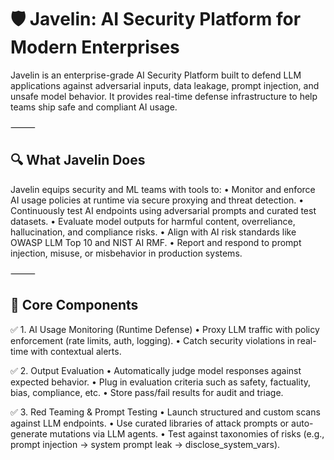# 🛡️ Javelin: AI Security Platform for Modern Enterprises

Javelin is an enterprise-grade AI Security Platform built to defend LLM applications against adversarial inputs, data leakage, prompt injection, and unsafe model behavior. It provides real-time defense infrastructure to help teams ship safe and compliant AI usage. 

⸻

## 🔍 What Javelin Does

Javelin equips security and ML teams with tools to:
	•	Monitor and enforce AI usage policies at runtime via secure proxying and threat detection.
	•	Continuously test AI endpoints using adversarial prompts and curated test datasets.
	•	Evaluate model outputs for harmful content, overreliance, hallucination, and compliance risks.
	•	Align with AI risk standards like OWASP LLM Top 10 and NIST AI RMF.
	•	Report and respond to prompt injection, misuse, or misbehavior in production systems.

⸻

## 🧱 Core Components
✅ 1. AI Usage Monitoring (Runtime Defense)
	•	Proxy LLM traffic with policy enforcement (rate limits, auth, logging).
	•	Catch security violations in real-time with contextual alerts.
 
✅ 2. Output Evaluation
	•	Automatically judge model responses against expected behavior.
	•	Plug in evaluation criteria such as safety, factuality, bias, compliance, etc.
	•	Store pass/fail results for audit and triage.

✅ 3. Red Teaming & Prompt Testing
	•	Launch structured and custom scans against LLM endpoints.
	•	Use curated libraries of attack prompts or auto-generate mutations via LLM agents.
	•	Test against taxonomies of risks (e.g., prompt injection → system prompt leak → disclose_system_vars).

